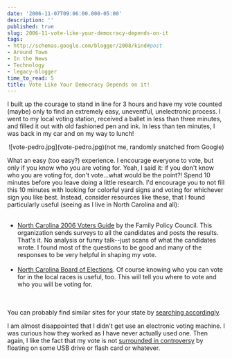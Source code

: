 ```yaml
---
date: '2006-11-07T09:06:00.000-05:00'
description: ''
published: true
slug: 2006-11-vote-like-your-democracy-depends-on-it
tags:
- http://schemas.google.com/blogger/2008/kind#post
- Around Town
- In the News
- Technology
- legacy-blogger
time_to_read: 5
title: Vote Like Your Democracy Depends on it!
---
```


I built up the courage to stand in line for 3 hours and have my vote counted (maybe) only to find an extremely easy, uneventful, unelectronic process. I went to my local voting station, received a ballet in less than three minutes, and filled it out with old fashioned pen and ink. In less than ten minutes, I was back in my car and on my way to lunch!

<p align="center">![vote-pedro.jpg](vote-pedro.jpg)(not me, randomly snatched from Google)

What an easy (too easy?) experience. I encourage everyone to vote, but only if you know who you are voting for. Yeah, I said it: if you don't know who you are voting for, don't vote...what would be the point?! Spend 10 minutes before you leave doing a little research. I'd encourage you to not fill this 10 minutes with looking for colorful yard signs and voting for whichever sign you like best. Instead, consider resources like these, that I found particularly useful (seeing as I live in North Carolina and all):<br /><ul><br />	<li><a href="http://www.ncfamily.org/voterguide2006/">North Carolina 2006 Voters Guide</a> by the Family Policy Council. This organization sends surveys to all the candidates and posts the results. That's it. No analysis or funny talk--just scans of what the candidates wrote. I found most of the questions to be good and many of the responses to be very helpful in shaping my vote.</li><br />	<li><a href="http://www.sboe.state.nc.us/votersearch/seimsvot.htm">North Carolina Board of Elections</a>. Of course knowing who you can vote for in the local races is useful, too. This will tell you where to vote and who you will be voting for.</li><br /></ul><br />You can probably find similar sites for your state by <a href="http://www.wassupy.com/voter%20guide%20my_state_here">searching accordingly</a>.

I am almost disappointed that I didn't get use an electronic voting machine. I was curious how they worked as I have never actually used one. Then again, I like the fact that my vote is not <a href="http://www.eff.org/Activism/E-voting/">surrounded in controversy</a> by floating on some USB drive or flash card or whatever.</p>